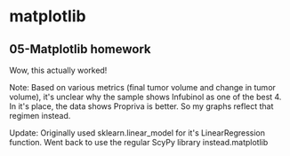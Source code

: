 # matplotlib
## 05-Matplotlib homework

Wow, this actually worked!

Note: Based on various metrics (final tumor volume and change in tumor volume), it's unclear why the sample shows Infubinol as one of the best 4. In it's place, the data shows Propriva is better. So my graphs reflect that regimen instead.


Update: Originally used sklearn.linear_model for it's LinearRegression function. Went back to use the regular ScyPy library instead.matplotlib
